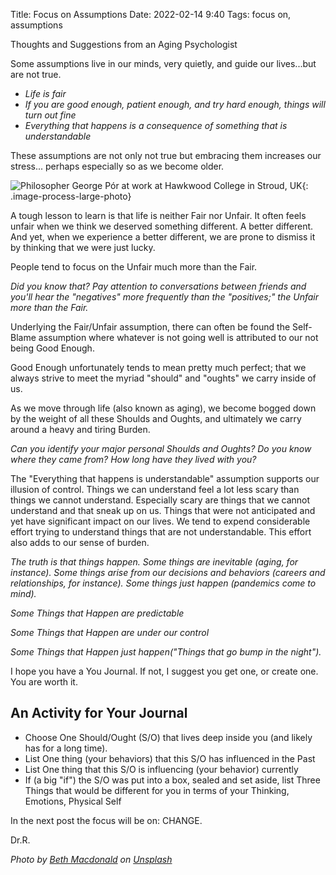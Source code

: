 Title: Focus on Assumptions
Date: 2022-02-14 9:40
Tags: focus on, assumptions

Thoughts and Suggestions from an Aging Psychologist

Some assumptions live in our minds, very quietly, and guide our lives...but are not true.

* *Life is fair*
* *If you are good enough, patient enough, and try hard enough, things will turn out fine*
* *Everything that happens is a consequence of something that is understandable*

These assumptions are not only not true but embracing them increases our stress... perhaps especially so as we become older.

![Philosopher George Pór at work at Hawkwood College in Stroud, UK]({static}/images/beth-macdonald-V2edkaIdMP4-unsplash.jpg){: .image-process-large-photo}

A tough lesson to learn is that life is neither Fair nor Unfair. It often feels unfair when we think we deserved something different. A better different. And yet, when we experience a better different, we are prone to dismiss it by thinking that we were just lucky.

People tend to focus on the Unfair much more than the Fair.

*Did you know that? Pay attention to conversations between friends and you'll hear the "negatives" more frequently than the "positives;" the Unfair more than the Fair.*

Underlying the Fair/Unfair assumption, there can often be found the Self-Blame assumption where whatever is not going well is attributed to our not being Good Enough.

Good Enough unfortunately tends to mean pretty much perfect; that we always strive to meet the myriad "should" and "oughts" we carry inside of us.

As we move through life (also known as aging), we become bogged down by the weight of all these Shoulds and Oughts, and ultimately we carry around a heavy and tiring Burden.

*Can you identify your major personal Shoulds and Oughts? Do you know where they came from? How long have they lived with you?*

The "Everything that happens is understandable" assumption supports our illusion of control. Things we can understand feel a lot less scary than things we cannot understand. Especially scary are things that we cannot understand and that sneak up on us. Things that were not anticipated and yet have significant impact on our lives. We tend to expend considerable
effort trying to understand things that are not understandable. This effort also adds to our sense of burden.

*The truth is that things happen. Some things are inevitable (aging, for instance). Some things arise from our decisions and behaviors (careers and relationships, for instance). Some things just happen (pandemics come to mind).*

*Some Things that Happen are predictable*

*Some Things that Happen are under our control*

*Some Things that Happen just happen("Things that go bump in the
night").*

I hope you have a You Journal. If not, I suggest you get one, or create one. You are worth it.

## An Activity for Your Journal

* Choose One Should/Ought (S/O) that lives deep inside you (and likely has for a long time).
* List One thing (your behaviors) that this S/O has influenced in the Past
* List One thing that this S/O is influencing (your behavior) currently
* If (a big "if") the S/O was put into a box, sealed and set aside, list Three Things that would be different for you in terms of your Thinking, Emotions, Physical Self

In the next post the focus will be on: CHANGE.

Dr.R.

_Photo by [Beth Macdonald](https://unsplash.com/@elsbethcat) on [Unsplash](https://unsplash.com/)_

